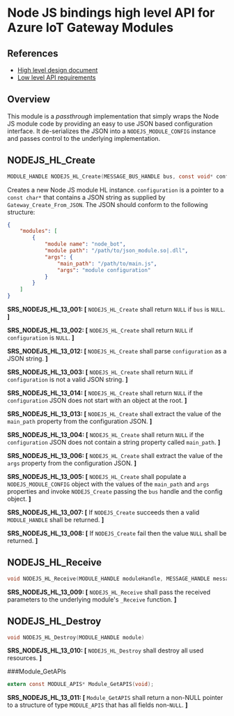 Node JS bindings high level API for Azure IoT Gateway Modules
=============================================================

References
----------

  - [High level design document](./nodejs_bindings_hld.md)
  - [Low level API requirements](./nodejs_bindings_requirements.md)

Overview
--------

This module is a *passthrough* implementation that simply wraps the Node JS
module code by providing an easy to use JSON based configuration interface. It
de-serializes the JSON into a `NODEJS_MODULE_CONFIG` instance and passes control
to the underlying implementation.

NODEJS_HL_Create
----------------
```c
MODULE_HANDLE NODEJS_HL_Create(MESSAGE_BUS_HANDLE bus, const void* configuration);
```

Creates a new Node JS module HL instance. `configuration` is a pointer to a
`const char*` that contains a JSON string as supplied by `Gateway_Create_From_JSON`.
The JSON should conform to the following structure:

```json
{
    "modules": [
        {
            "module name": "node_bot",
            "module path": "/path/to/json_module.so|.dll",
            "args": {
                "main_path": "/path/to/main.js",
                "args": "module configuration"
            }
        }
    ]
}
```

**SRS_NODEJS_HL_13_001: [** `NODEJS_HL_Create` shall return `NULL` if `bus` is `NULL`. **]**

**SRS_NODEJS_HL_13_002: [** `NODEJS_HL_Create` shall return `NULL` if `configuration` is `NULL`. **]**

**SRS_NODEJS_HL_13_012: [** `NODEJS_HL_Create` shall parse `configuration` as a JSON string. **]**

**SRS_NODEJS_HL_13_003: [** `NODEJS_HL_Create` shall return `NULL` if `configuration` is not a valid JSON string. **]**

**SRS_NODEJS_HL_13_014: [** `NODEJS_HL_Create` shall return `NULL` if the `configuration` JSON does not start with an object at the root. **]**

**SRS_NODEJS_HL_13_013: [** `NODEJS_HL_Create` shall extract the value of the `main_path` property from the configuration JSON. **]**

**SRS_NODEJS_HL_13_004: [** `NODEJS_HL_Create` shall return `NULL` if the `configuration` JSON does not contain a string property called `main_path`. **]**

**SRS_NODEJS_HL_13_006: [** `NODEJS_HL_Create` shall extract the value of the `args` property from the configuration JSON. **]**

**SRS_NODEJS_HL_13_005: [** `NODEJS_HL_Create` shall populate a `NODEJS_MODULE_CONFIG` object with the values of the `main_path` and `args` properties and invoke `NODEJS_Create` passing the `bus` handle and the config object. **]**

**SRS_NODEJS_HL_13_007: [** If `NODEJS_Create` succeeds then a valid `MODULE_HANDLE` shall be returned. **]**

**SRS_NODEJS_HL_13_008: [** If `NODEJS_Create` fail then the value `NULL` shall be returned. **]**

NODEJS_HL_Receive
-----------------
```c
void NODEJS_HL_Receive(MODULE_HANDLE moduleHandle, MESSAGE_HANDLE messageHandle)
```

**SRS_NODEJS_HL_13_009: [** `NODEJS_HL_Receive` shall pass the received parameters to the underlying module's `_Receive` function. **]**

NODEJS_HL_Destroy
-----------------
```c
void NODEJS_HL_Destroy(MODULE_HANDLE module)
```

**SRS_NODEJS_HL_13_010: [** `NODEJS_HL_Destroy` shall destroy all used resources. **]**

###Module_GetAPIs
```c
extern const MODULE_APIS* Module_GetAPIS(void);
```
**SRS_NODEJS_HL_13_011: [** `Module_GetAPIS` shall return a non-NULL pointer to a structure of type `MODULE_APIS` that has all fields non-`NULL`. **]**
